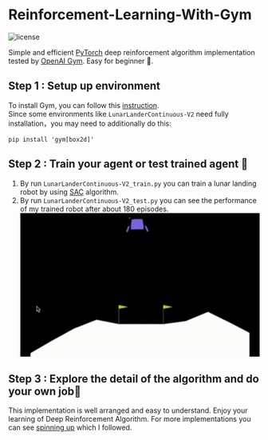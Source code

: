 # Reinforcement-Learning-With-Gym
![license](https://img.shields.io/github/license/HFrost0/Reinforcement-Learning-With-Gym?style=for-the-badge)

Simple and efficient [PyTorch](https://pytorch.org/) deep reinforcement algorithm implementation tested by [OpenAI Gym](https://gym.openai.com/). Easy for beginner 🥳.
## Step 1 : Setup up environment
To install Gym, you can follow this [instruction](https://github.com/openai/gym#installing-everything).  
Since some environments like `LunarLanderContinuous-V2` need fully installation，you may need to additionally do this:
```
pip install 'gym[box2d]'
```
## Step 2 : Train your agent or test trained agent 🤖
1. By run `LunarLanderContinuous-V2_train.py` you can train a lunar landing robot by using [SAC](https://arxiv.org/abs/1801.01290) algorithm.
2. By run `LunarLanderContinuous-V2_test.py` you can see the performance of my trained robot after about 180 episodes.
![lunar](https://github.com/HFrost0/Reinforcement-Learning-With-Gym/blob/master/lunar.gif)
## Step 3 : Explore the detail of the algorithm and do your own job👏
This implementation is well arranged and easy to understand. Enjoy your learning of Deep Reinforcement Algorithm.
For more implementations you can see [spinning up](https://spinningup.openai.com/) which I followed.
